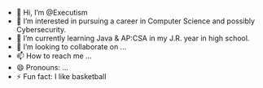 - 👋 Hi, I’m @Executism
- 👀 I’m interested in pursuing a career in Computer Science and possibly Cybersecurity.
- 🌱 I’m currently learning Java & AP:CSA in my J.R. year in high school.
- 💞️ I’m looking to collaborate on ...
- 📫 How to reach me ...
- 😄 Pronouns: ...
- ⚡ Fun fact: I like basketball

<!---
Executism/Executism is a ✨ special ✨ repository because its `README.md` (this file) appears on your GitHub profile.
You can click the Preview link to take a look at your changes.
--->
